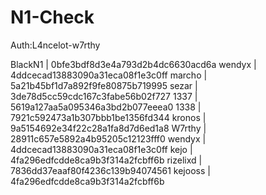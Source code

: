 # N1-Check

Auth:L4ncelot-w7rthy

BlackN1 | 0bfe3bdf8d3e4a793d2b4dc6630acd6a
wendyx | 4ddcecad13883090a31eca08f1e3c0ff
marcho | 5a21b45bf1d7a892f9fe80875b719995
sezar | 3de78d5cc59cdc167c3fabe56b02f727
1337 | 5619a127aa5a095346a3bd2b077eeea0
1338 | 7921c592473a1b307bbb1be1356fd344
kronos | 9a5154692e34f22c28a1fa8d7d6ed1a8
W7rthy | 28911c657e5892a4b95205c12123fff0
wendyx | 4ddcecad13883090a31eca08f1e3c0ff
kejo | 4fa296edfcdde8ca9b3f314a2fcbff6b
rizelixd | 7836dd37eaaf80f4236c139b94074561
kejooss | 4fa296edfcdde8ca9b3f314a2fcbff6b
